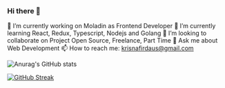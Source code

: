 ### Hi there 👋

🔭 I’m currently working on Moladin as Frontend Developer
🌱 I’m currently learning React, Redux, Typescript, Nodejs and Golang
👯 I’m looking to collaborate on Project Open Source, Freelance, Part Time
💬 Ask me about Web Development
📫 How to reach me: krisnafirdaus@gmail.com

![Anurag's GitHub stats](https://github-readme-stats.vercel.app/api?username=krisnafirdaus&show_icons=true&theme=tokyonight&border_color=141E61)

[![GitHub Streak](https://github-readme-streak-stats.herokuapp.com?user=krisnafirdaus&theme=radical)](https://git.io/streak-stats)

